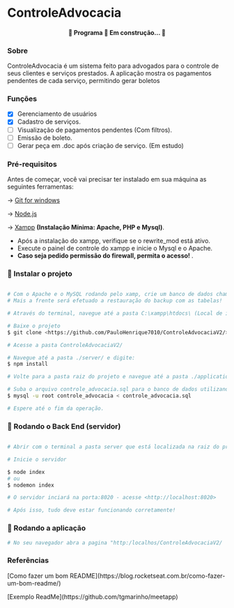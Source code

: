 # ControleAdvocacia

<h4 align="center"> 
	🚧  Programa  🚀 Em construção...  🚧
</h4>

### Sobre
<p> ControleAdvocacia é um sistema feito para advogados para o controle de seus clientes e serviços prestados. A aplicação mostra os pagamentos pendentes de cada serviço, permitindo gerar boletos</p>

### Funções

- [x] Gerenciamento de usuários
- [x] Cadastro de serviços.
- [ ] Visualização de pagamentos pendentes (Com filtros).
- [ ] Emissão de boleto.
- [ ] Gerar peça em .doc após criação de serviço. (Em estudo)

### Pré-requisitos

Antes de começar, você vai precisar ter instalado em sua máquina as seguintes ferramentas:

-> [Git for windows](https://git-scm.com)

-> [Node.js](https://nodejs.org/en/)

-> [Xampp](https://www.apachefriends.org/) <b>(Instalação Mínima: Apache, PHP e Mysql)</b>.

- Após a instalação do xampp, verifique se o rewrite_mod está ativo.
- Execute o painel de controle do xampp e inicie o Mysql e o Apache.
- <b> Caso seja pedido permissão do firewall, permita o acesso! </b>.

### 🎲 Instalar o projeto

```bash

# Com o Apache e o MySQL rodando pelo xamp, crie um banco de dados chamado "controle_advocacia". 
# Mais a frente será efetuado a restauração do backup com as tabelas!

# Através do terminal, navegue até a pasta C:\xampp\htdocs\ (Local de instalação do xampp no Windows)

# Baixe o projeto
$ git clone <https://github.com/PauloHenrique7010/ControleAdvocaciaV2/>

# Acesse a pasta ControleAdvocaciaV2/

# Navegue até a pasta ./server/ e digite:
$ npm install

# Volte para a pasta raiz do projeto e navegue até a pasta ./application/outros/

# Suba o arquivo controle_advocacia.sql para o banco de dados utilizando o comando
$ mysql -u root controle_advocacia < controle_advocacia.sql

# Espere até o fim da operação.
```


### 🎲 Rodando o Back End (servidor)

```bash

# Abrir com o terminal a pasta server que está localizada na raiz do projeto 

# Inicie o servidor

$ node index
# ou
$ nodemon index

# O servidor inciará na porta:8020 - acesse <http://localhost:8020>

# Após isso, tudo deve estar funcionando corretamente!
```
### 🎲 Rodando a aplicação 
```bash
# No seu navegador abra a pagina "http:/localhos/ControleAdvocaciaV2/
```


### Referências
<p>[Como fazer um bom README](https://blog.rocketseat.com.br/como-fazer-um-bom-readme/)</p>
<p>[Exemplo ReadMe](https://github.com/tgmarinho/meetapp)</p>

